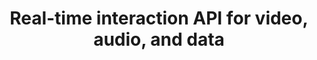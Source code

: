 ---
title : "Real-time interaction API for video, audio, and data"
description: "Automate your video, audio, and data interaction with our real-time API"
layout: "realtime-interaction"
---